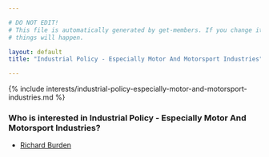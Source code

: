 ```yaml
---

# DO NOT EDIT!
# This file is automatically generated by get-members. If you change it, bad
# things will happen.

layout: default
title: "Industrial Policy - Especially Motor And Motorsport Industries"

---
```


{% include interests/industrial-policy-especially-motor-and-motorsport-industries.md %}

### Who is interested in Industrial Policy - Especially Motor And Motorsport Industries?


* [Richard Burden](/members/richard-burden.html)
